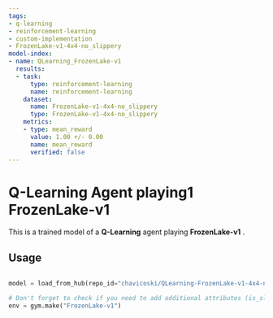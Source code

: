 ```yaml
---
tags:
- q-learning
- reinforcement-learning
- custom-implementation
- FrozenLake-v1-4x4-no_slippery
model-index:
- name: QLearning_FrozenLake-v1
  results:
  - task:
      type: reinforcement-learning
      name: reinforcement-learning
    dataset:
      name: FrozenLake-v1-4x4-no_slippery
      type: FrozenLake-v1-4x4-no_slippery
    metrics:
    - type: mean_reward
      value: 1.00 +/- 0.00
      name: mean_reward
      verified: false
---
```


  # **Q-Learning** Agent playing1 **FrozenLake-v1**
  This is a trained model of a **Q-Learning** agent playing **FrozenLake-v1** .

  ## Usage

  ```python
  
  model = load_from_hub(repo_id="chavicoski/QLearning-FrozenLake-v1-4x4-noSlippery", filename="QLearning_FrozenLake-v1-4x4-noSlippery.pkl")

  # Don't forget to check if you need to add additional attributes (is_slippery=False etc)
  env = gym.make("FrozenLake-v1")
  ```
  